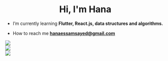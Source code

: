 <h1 align="center">Hi, I'm Hana</h1>



-  I’m currently learning **Flutter, React.js, data structures and algorithms.**

-  How to reach me **hanaessamsayed@gmail.com**

![](https://github-readme-stats.vercel.app/api?username=hanaessam&theme=dark&hide_border=false&include_all_commits=false&count_private=false)<br/>
![](https://github-readme-streak-stats.herokuapp.com/?user=hanaessam&theme=dark&hide_border=false)<br/>
![](https://github-readme-stats.vercel.app/api/top-langs/?username=hanaessam&theme=dark&hide_border=false&include_all_commits=false&count_private=false&layout=compact)
